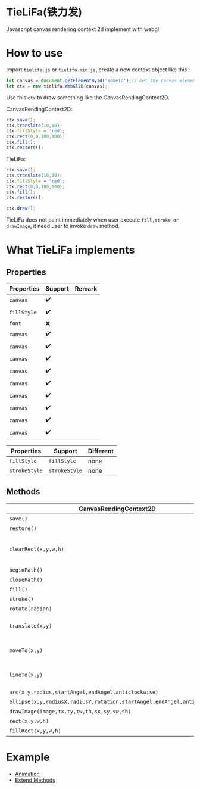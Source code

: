 # TieLiFa(铁力发)
Javascript canvas rendering context 2d implement with webgl
# How to use
Import ```tielifa.js``` or ```tielifa.min.js```, create a new context object like this : 
```Javascript
let canvas = document.getElementById('someid');// Get the canvas element object
let ctx = new tielifa.WebGl2D(canvas);
```
Use this ```ctx``` to draw something like the CanvasRendingContext2D.

CanvasRendingContext2D:
```javascript
ctx.save();
ctx.translate(10,10);
ctx.fillStyle = 'red';
ctx.rect(0,0,100,100);
ctx.fill();
ctx.restore();
```
TieLiFa:
```javascript
ctx.save();
ctx.translate(10,10);
ctx.fillStyle = 'red';
ctx.rect(0,0,100,100);
ctx.fill();
ctx.restore();

ctx.draw();
```
TieLiFa does not paint immediately when user execute ```fill,stroke or drawImage```, it need user to invoke ```draw``` method.
# What TieLiFa implements
## Properties


Properties | Support | Remark
------ | ------- | -------
```canvas```| :heavy_check_mark:
```fillStyle```| :heavy_check_mark:
```font```| :x:
```canvas```| :heavy_check_mark:
```canvas```| :heavy_check_mark:
```canvas```| :heavy_check_mark:
```canvas```| :heavy_check_mark:
```canvas```| :heavy_check_mark:
```canvas```| :heavy_check_mark:
```canvas```| :heavy_check_mark:
```canvas```| :heavy_check_mark:
```canvas```| :heavy_check_mark:

| Properties    | Support | Different |
| ------| ------  | ------ |
| ```fillStyle``` | ```fillStyle``` | none |
| ```strokeStyle``` | ```strokeStyle``` | none |
## Methods
| CanvasRendingContext2D    | TieLiFa | Different |
| ------| ------  | ------ |
| ```save()``` | ```save()``` | none |
| ```restore()```| ```restore()``` | none |
| ```clearRect(x,y,w,h)```| ```clearRect()``` | just clean whole canvas |
| ```beginPath()```| ```beginPath()``` | none |
| ```closePath()```| ```closePath()``` | none |
| ```fill()```| ```fill()``` | none |
| ```stroke()```| ```stroke()``` | none |
| ```rotate(radian)```| ```rotate(radian)``` | none |
| ```translate(x,y)```| ```translate(x,y,z)``` | accpet depth paramter |
| ```moveTo(x,y)```| ```moveTo(x,y,z)``` | accpet depth paramter |
| ```lineTo(x,y)```| ```lineTo(x,y,z)``` | accpet depth paramter |
| ```arc(x,y,radius,startAngel,endAngel,anticlockwise)```| ```arc(x,y,radius,startAngel,endAngel,anticlockwise)``` | none |
| ```ellipse(x,y,radiusX,radiusY,rotation,startAngel,endAngel,anticlockwise)```| ```ellipse(x,y,radiusX,radiusY,rotation,startAngel,endAngel,anticlockwise)``` | none |
| ```drawImage(image,tx,ty,tw,th,sx,sy,sw,sh)```| ```drawImage(image,tx,ty,tw,th,sx,sy,sw,sh)``` | none |
| ```rect(x,y,w,h)```| ```rect(x,y,w,h)``` | none |
| ```fillRect(x,y,w,h)```| ```fillRect(x,y,w,h)``` | none |
# Example
- [Animation](https://codepen.io/eclipseglory/pen/zyaaJj)
- [Extend Methods](https://codepen.io/eclipseglory/pen/GPGGvb)